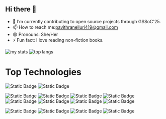 ## Hi there 👋
- 🔭 I’m currently contributing to open source projects through GSSoC'25.
- 📫 How to reach me:pavithranelluri419@gmail.com
- 😄 Pronouns: She/Her
- ⚡ Fun fact: I love reading non-fiction books.
<!--
**PavithraNelluri/PavithraNelluri** is a ✨ _special_ ✨ repository because its `README.md` (this file) appears on your GitHub profile.

Here are some ideas to get you started:

- 🔭 I’m currently working on ATS Project.
- 🌱 I’m currently learning DSA.
- 👯 I’m looking to collaborate on DSA based Open Source Projects.
- 🤔 I’m looking for help with ..
- 💬 Ask me about ...
- 📫 How to reach me:Email ID: pavithranelluri419@gmail.com
- 😄 Pronouns: She/Her
- ⚡ Fun fact: I love reading non-fiction books.
-->
<img alt="my stats"  src="https://github-readme-stats.vercel.app/api?username=PavithraNelluri"/>

<img alt="top langs"  src="https://github-readme-stats.vercel.app/api/top-langs/?username=PavithraNelluri&layout=compact"/>

# Top Technologies
![Static Badge](https://img.shields.io/badge/python-green?logo=python&labelColor=white)
![Static Badge](https://img.shields.io/badge/C%2B%2B-blue?logo=C%2B%2B&labelColor=black)

![Static Badge](https://img.shields.io/badge/numpy-violet?logo=numpy&labelColor=black)
![Static Badge](https://img.shields.io/badge/pandas-blue?logo=pandas&labelColor=black)
![Static Badge](https://img.shields.io/badge/Matplotlib-orange?logo=Matplotlib&labelColor=white)
![Static Badge](https://img.shields.io/badge/Tensorflow-red?logo=Tensorflow&labelColor=black)
![Static Badge](https://img.shields.io/badge/scikit%20learn-orange?logo=scikit%20learn&labelColor=blue)
![Static Badge](https://img.shields.io/badge/keras-indigo?logo=keras&labelColor=green)
![Static Badge](https://img.shields.io/badge/NLTK-red?logo=NLTK&labelColor=white)
![Static Badge](https://img.shields.io/badge/RAG-black?logo=HTML&labelColor=white)


![Static Badge](https://img.shields.io/badge/HTML-orange?logo=HTML&labelColor=black)
![Static Badge](https://img.shields.io/badge/CSS-violet?logo=CSS&labelColor=blue)
![Static Badge](https://img.shields.io/badge/Flask-blue?logo=Flask&labelColor=black)
![Static Badge](https://img.shields.io/badge/MySQL-green?logo=MySQL&labelColor=white)





